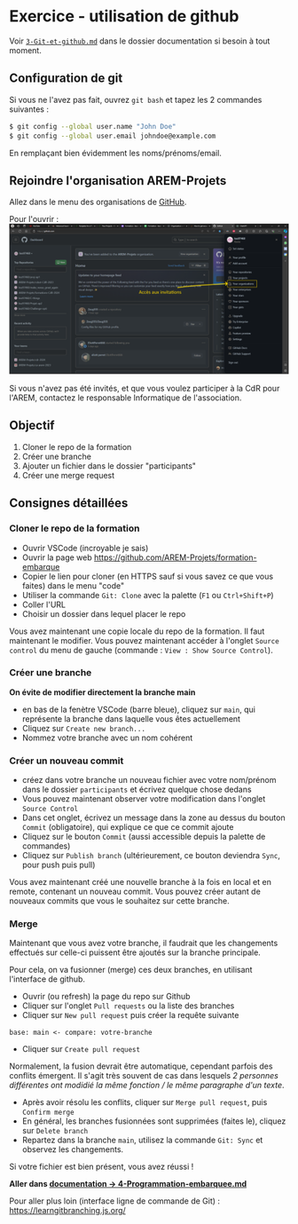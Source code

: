 # Exercice - utilisation de github

Voir [`3-Git-et-github.md`](../documentation/3-Git-et-github.md) dans le dossier documentation si besoin à tout moment.

## Configuration de git 

Si vous ne l'avez pas fait, ouvrez `git bash` et tapez les 2 commandes suivantes : 
```sh
$ git config --global user.name "John Doe"
$ git config --global user.email johndoe@example.com
```

En remplaçant bien évidemment les noms/prénoms/email.

## Rejoindre l'organisation AREM-Projets

Allez dans le menu des organisations de [GitHub](https://github.com/).

Pour l'ouvrir : 
![invitation organisation github](../images/invitation_github.png)

Si vous n'avez pas été invités, et que vous voulez participer à la CdR pour l'AREM, contactez le responsable Informatique de l'association.

## Objectif

1. Cloner le repo de la formation
2. Créer une branche
3. Ajouter un fichier dans le dossier "participants"
4. Créer une merge request

## Consignes détaillées

### Cloner le repo de la formation

- Ouvrir VSCode (incroyable je sais)
- Ouvrir la page web https://github.com/AREM-Projets/formation-embarque
- Copier le lien pour cloner (en HTTPS sauf si vous savez ce que vous faites) dans le menu "code"
- Utiliser la commande `Git: Clone` avec la palette (`F1` ou `Ctrl+Shift+P`)
- Coller l'URL 
- Choisir un dossier dans lequel placer le repo

Vous avez maintenant une copie locale du repo de la formation. Il faut maintenant le modifier. Vous pouvez maintenant accéder à l'onglet `Source control` du menu de gauche (commande : `View : Show Source Control`).

### Créer une branche

**On évite de modifier directement la branche main**

- en bas de la fenètre VSCode (barre bleue), cliquez sur `main`, qui représente la branche dans laquelle vous êtes actuellement
- Cliquez sur `Create new branch...`
- Nommez votre branche avec un nom cohérent

### Créer un nouveau commit

- créez dans votre branche un nouveau fichier avec votre nom/prénom dans le dossier `participants` et écrivez quelque chose dedans
- Vous pouvez maintenant observer votre modification dans l'onglet `Source Control`
- Dans cet onglet, écrivez un message dans la zone au dessus du bouton `Commit` (obligatoire), qui explique ce que ce commit ajoute
- Cliquez sur le bouton `Commit` (aussi accessible depuis la palette de commandes)
- Cliquez sur `Publish branch` (ultérieurement, ce bouton deviendra `Sync`, pour push puis pull)

Vous avez maintenant créé une nouvelle branche à la fois en local et en remote, contenant un nouveau commit. Vous pouvez créer autant de nouveaux commits que vous le souhaitez sur cette branche. 

### Merge 

Maintenant que vous avez votre branche, il faudrait que les changements effectués sur celle-ci puissent être ajoutés sur la branche principale.

Pour cela, on va fusionner (merge) ces deux branches, en utilisant l'interface de github.

- Ouvrir (ou refresh) la page du repo sur Github
- Cliquer sur l'onglet `Pull requests` ou la liste des branches
- Cliquer sur `New pull request` puis créer la requête suivante 
```
base: main <- compare: votre-branche
```
- Cliquer sur `Create pull request`

Normalement, la fusion devrait être automatique, cependant parfois des conflits émergent. Il s'agit très souvent de cas dans lesquels *2 personnes différentes ont modidié la même fonction / le même paragraphe d'un texte*.

- Après avoir résolu les conflits, cliquer sur `Merge pull request`, puis `Confirm merge`
- En général, les branches fusionnées sont supprimées (faites le), cliquez sur `Delete branch`
- Repartez dans la branche `main`, utilisez la commande `Git: Sync` et observez les changements.

Si votre fichier est bien présent, vous avez réussi ! 

**Aller dans [documentation -> 4-Programmation-embarquee.md](../documentation/4-Programmation-embarquee.md)**

Pour aller plus loin (interface ligne de commande de Git) : https://learngitbranching.js.org/